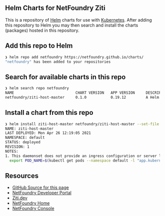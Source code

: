 ## Helm Charts for NetFoundry Ziti

This is a repository of [Helm](https://helm.sh/) charts for use with [Kubernetes](https://kubernetes.io/). After adding this repository to Helm you may then search and install the charts (packages) hosted in this repository.

## Add this repo to Helm

```bash
❯ helm repo add netfoundry https://netfoundry.github.io/charts/                                                                                               
"netfoundry" has been added to your repositories                         
```

## Search for available charts in this repo

```bash
❯ helm search repo netfoundry
NAME                            CHART VERSION   APP VERSION     DESCRIPTION                
netfoundry/ziti-host-master     0.1.0           0.19.12         A Helm chart for Kubernetes
```

## Install a chart from this repo

```bash
❯ helm install ziti-host-master netfoundry/ziti-host-master --set-file enrollmentToken=./Linux1.jwt
NAME: ziti-host-master
LAST DEPLOYED: Mon Apr 26 12:19:05 2021
NAMESPACE: default
STATUS: deployed
REVISION: 1
NOTES:
1. This daemonset does not provide an ingress configuration or server listener port, only egress from the pod to "endpoint-hosted" services for a NetFoundry network:
  export POD_NAME=$(kubectl get pods --namespace default -l "app.kubernetes.io/name=ziti-host-master,app.kubernetes.io/instance=ziti-host-master" -o jsonpath="{.items[0].metadata.name}")
```

## Resources

* [GitHub Source for this page](https://github.com/netfoundry/charts)
* [NetFoundry Developer Portal](https://developer.netfoundry.io/)
* [Ziti.dev](https://ziti.dev/)
* [NetFoundry Home](https://netfoundry.io/)
* [NetFoundry Console](https://nfconsole.io/)

